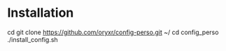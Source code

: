 Installation
============
cd
git clone https://github.com/oryxr/config-perso.git ~/
cd config_perso
./install_config.sh
